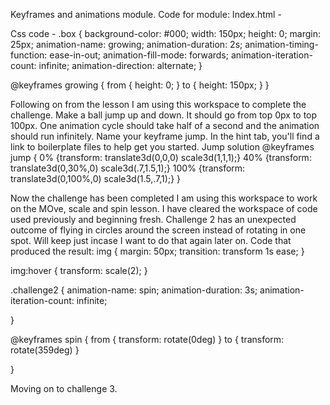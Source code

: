 Keyframes and animations module.
Code for module:
Index.html -
<!DOCTYPE html>
<html lang="en">
<head>
    <meta charset="UTF-8">
    <meta name="viewport" content="width=device-width, initial-scale=1.0">
    <meta http-equiv="X-UA-Compatible" content="ie=edge">
    <link rel="stylesheet" href="fun.css">
    <title>Document</title>
</head>
<body>
    <div class="box"></div>
</body>
</html>

Css code -
.box {
    background-color: #000;
    width: 150px;
    height: 0;
    margin: 25px;
    animation-name: growing;
    animation-duration: 2s;
    animation-timing-function: ease-in-out;
    animation-fill-mode: forwards;
    animation-iteration-count: infinite;
    animation-direction: alternate;
}

@keyframes growing {
    from {
        height: 0;
        }
    to {
        height: 150px;
    }
}

Following on from the lesson I am using this workspace to complete the challenge.
Make a ball jump up and down. It should go from top 0px to top 100px. One animation cycle should take half of a second and the animation should run infinitely. Name your keyframe jump. In the hint tab, you'll find a link to boilerplate files to help get you started.
Jump solution
@keyframes jump {
  0%   {transform: translate3d(0,0,0) scale3d(1,1,1);}
  40%  {transform: translate3d(0,30%,0) scale3d(.7,1.5,1);}
  100% {transform: translate3d(0,100%,0) scale3d(1.5,.7,1);}
}


Now the challenge has been completed I am using this workspace to work on the MOve, scale and spin lesson. I have cleared the workspace of code used previously and beginning fresh.
Challenge 2 has an unexpected outcome of flying in circles around the screen instead of rotating in one spot. Will keep just incase I want to do that again later on.
Code that produced the result:
img {
    margin: 50px;
    transition: transform 1s ease;
}

img:hover {
    transform: scale(2);
}

.challenge2 {
    animation-name: spin;
    animation-duration: 3s;
    animation-iteration-count: infinite;



}

@keyframes spin {
    from {
        transform: rotate(0deg)
    }
    to {
        transform: rotate(359deg)
    }

}

Moving on to challenge 3.
